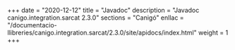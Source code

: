 +++
date        = "2020-12-12"
title       = "Javadoc"
description = "Javadoc canigo.integration.sarcat 2.3.0"
sections    = "Canigó"
enllac		= "/documentacio-llibreries/canigo.integration.sarcat/2.3.0/site/apidocs/index.html"
weight		= 1
+++
